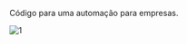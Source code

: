Código para uma automação para empresas.

![1](https://github.com/user-attachments/assets/eab95ffa-d2e7-4fad-adaa-4e4a00865258)
